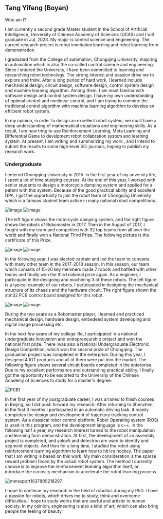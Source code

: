 ## Tang Yifeng (Boyan)

Who am I? 

I am currently a second grade Master student in the School of Artificial Intelligence, University of Chinese Academy of Sciences (UCAS) and I will graduate in Jul, 2023. My major is control science and engineering. The current research project is robot immitation learning and robot learning from demonstration. 

I graduated from the College of automation, Chongqing University, majoring in automation which is also the so-called control science and engineering. Since I entered the University, I have been committed to learning and researching robot technology. The strong interest and passion drive me to explore and think. After a long period of hard work, I learned include mechanical design, circuit design, software design, control system design and machine learning algorithm. Among them, I am most familiar with software design and control system design. I have my own understanding of optimal control and nonlinear control, and I am trying to combine the traditional control algorithm with machine learning algorithm to develop an efficient robot system.

In my opinion, in order to design an excellent robot system, we must have a deep understanding of mathematical equations and engineering skills. As a result, I am now tring to use Reinforcement Learning, Meta Learning and Differential Game to develpment robot collabration system and learning system. At present, I am writing and summarizing my work , and I intend to submit the results to some high-level SCI journals, hoping to publish my research work.

### Undergraduate

I entered Chongqing University in 2015. In the first year of my unversity life, I spent a lot of time studying courses. At the end of this year, I worked with senior students to design a motorcycle damping system and applied for a patent with this system. Because of the good practical ability and excellent GPA, I got the opportunity to join the robot team of Chongqing University which is a famous student team active in many national robot competitions.

![image](https://user-images.githubusercontent.com/62533222/161498848-aa2547c4-6a9c-40cb-85ba-ba272de1b064.png "sd") ![image](https://user-images.githubusercontent.com/62533222/161498868-984b3de6-7cbd-4d47-9f5b-d28f5a23e36c.png) 

The left figure shows the motorcycle damping system, and the right figure shows the robots of Robomaster in 2017. Then in the August of 2017, I fought with my team and competited with 32 top teams from all over the world and finally won a National Third Prize. The following picture is the certificate of this Prize. 

![image](https://user-images.githubusercontent.com/62533222/161517704-6288766b-ed65-4fdb-9912-819f6b90bb6a.png) ![image](https://user-images.githubusercontent.com/62533222/161517732-5126577a-082e-40ea-820c-2ee0b201ca41.png)

In the following year, I was elected captain and led the team to compete with many other team in the 2017-2018 season.  In this season, our team which consists of 15-20 key members made 7 robots and battled with other teams and finally won the third national prize again. As a engineer, I participate in the designing and machining 3 of these robots. The left figure is a typical example of our robots. I participated in designing the mechanical structure of its chassis and the hardware circuit. The right figure shown the stm32 PCB control board designed for this robot. 

![image](https://user-images.githubusercontent.com/62533222/161518483-8d5153f5-0ab0-48b5-a92a-17541bcbbc07.png) ![image](https://user-images.githubusercontent.com/62533222/161518506-12bde359-0408-43bd-9eae-d13e57860cbc.png)

During the two years as a Robomaster player, I learned and practiced mechanical design, hardware design, embedeed system developing and digital image processing etc.

In the next few years of my college life, I participated in a national undergraduate innovation and entrepreneurship project and won the national first prize. There !was also a National Undergraduate Electronic Design Competition, which won the second prize of Chongqing. The graduation project was completed in the enterprise. During this year, I desigend 4 IOT products and all of them were put into the market. The following figure shows several circuit boards completed in the enterprise.
Due to my excellent performance and outstanding practical ability, I finally got the opportunity to be escorted to the University of the Chinese Academy of Sciences to study for a master's degree.

![PCB1](https://user-images.githubusercontent.com/62533222/172045363-f9f33be6-dfc5-4101-b77f-781f46d5cfd7.jpg)

In the first year of my postgraduate career, I was arraned to finish courses in Beijing, so I did push forward my research. After returning to Shenzhen, in the first 3 months I participated in an automatic driving task. It mainly completes the design and development of trajectory tracking control system. As a classical robor control platform, Robot Operating system (ROS) is used in this program, and the development language is c++. In the following half a year, my research interest turned to the robot manipulation and learning form demonstration. At first, the development of an assembly project is completed, and yolov5 and detectron are used to identify and segment objects. And then for a long time, I studied the robot using reinforcement learning algorithm to learn how to hit ice hockey.
The paper that I am writing is based on this work. My main consideration is the sparse reward problem faced by the actual robot system. The method I currently choose is to improve the reinforcement learning algorithm itself, or introduce the curiosity mechanism to accelerate the robot learning process.


![mmexport1637805218297](https://user-images.githubusercontent.com/62533222/172046167-3ff5fd5e-260c-406e-871f-77fd3a1b12ea.jpg)


I hope to continue my research in the field of robotics during my PhD. I have a passion for robots, which drives me to study, think and overcome difficulties. I hope to study works that are useful and artistic to human society. In my opinion, engineering is also a kind of art, which can also bring people the feeling of beauty.

